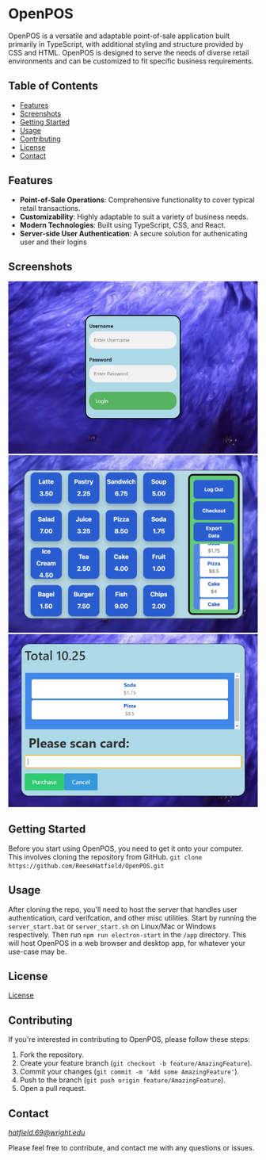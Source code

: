 # OpenPOS

OpenPOS is a versatile and adaptable point-of-sale application built primarily in TypeScript, with additional styling and structure provided by CSS and HTML. OpenPOS is designed to serve the needs of diverse retail environments and can be customized to fit specific business requirements.

## Table of Contents

- [Features](#features)
- [Screenshots](#screenshots)
- [Getting Started](#getting-started)
- [Usage](#usage)
- [Contributing](#contributing)
- [License](#license)
- [Contact](#contact)

## Features

- **Point-of-Sale Operations**: Comprehensive functionality to cover typical retail transactions.
- **Customizability**: Highly adaptable to suit a variety of business needs.
- **Modern Technologies**: Built using TypeScript, CSS, and React.
- **Server-side User Authentication**: A secure solution for authenicating user and their logins

## Screenshots
![login](./screenshots/login.PNG)
![pos](./screenshots/pos.PNG)
![checkout](./screenshots/checkout.PNG)

## Getting Started

Before you start using OpenPOS, you need to get it onto your computer. This involves cloning the repository from GitHub.
```git clone https://github.com/ReeseHatfield/OpenPOS.git```

## Usage

After cloning the repo, you'll need to host the server that handles user authentication, card verifcation, and other misc utilities. Start by running the ```server_start.bat``` or ```server_start.sh``` on Linux/Mac or Windows respectively. Then run ```npm run electron-start``` in the ```/app``` directory. This will host OpenPOS in a web browser and desktop app, for whatever your use-case may be.

## License
[License](https://github.com/ReeseHatfield/OpenPOS/blob/main/LICENSE)

## Contributing

If you're interested in contributing to OpenPOS, please follow these steps:

1. Fork the repository.
2. Create your feature branch (`git checkout -b feature/AmazingFeature`).
3. Commit your changes (`git commit -m 'Add some AmazingFeature'`).
4. Push to the branch (`git push origin feature/AmazingFeature`).
5. Open a pull request.



## Contact

*hatfield.69@wright.edu*

Please feel free to contribute, and contact me with any questions or issues.
